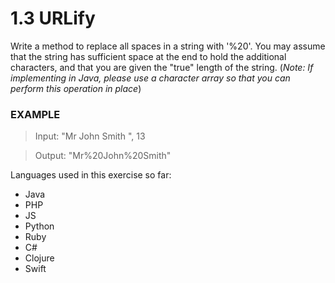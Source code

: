 # 1.3 URLify

Write a method to replace all spaces in a string with '%20'. You may assume that the string has sufficient space at the end to hold the additional characters, and that you are given the "true" length of the string. (*Note: If implementing in Java, please use a character array so that you can
perform this operation in place*)



### EXAMPLE

> Input: "Mr John Smith ", 13

> Output: "Mr%20John%20Smith"


Languages used in this exercise so far:

- Java
- PHP
- JS
- Python
- Ruby
- C#
- Clojure
- Swift